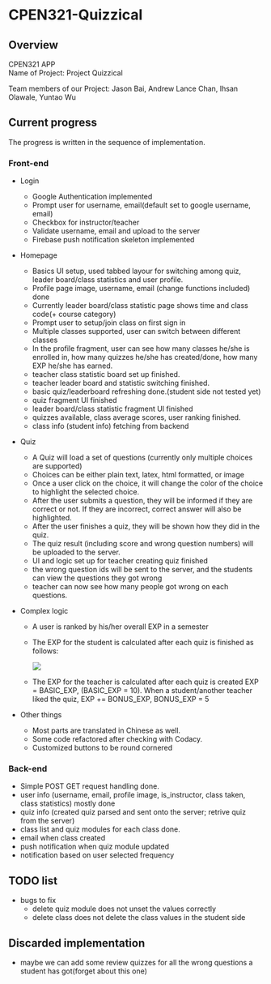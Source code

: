 # CPEN321-Quizzical

## Overview
CPEN321 APP  
Name of Project: Project Quizzical  

Team members of our Project: Jason Bai, Andrew Lance Chan, Ihsan Olawale, Yuntao Wu  

## Current progress  

The progress is written in the sequence of implementation.  

### Front-end  
-   Login  
    -   Google Authentication implemented  
    -   Prompt user for username, email(default set to google username, email)  
    -   Checkbox for instructor/teacher  
    -   Validate username, email and upload to the server  
    -   Firebase push notification skeleton implemented  

-   Homepage  
    -   Basics UI setup, used tabbed layour for switching among quiz, leader board/class statistics and user profile.  
    -   Profile page image, username, email (change functions included) done  
    -   Currently leader board/class statistic page shows time and class code(+ course category)   
    -   Prompt user to setup/join class on first sign in  
    -   Multiple classes supported, user can switch between different classes  
    -   In the profile fragment, user can see how many classes he/she is enrolled in, how many quizzes he/she has created/done, how many EXP he/she has earned.  
    -   teacher class statistic board set up finished.  
    -   teacher leader board and statistic switching finished.  
    -   basic quiz/leaderboard refreshing done.(student side not tested yet)    
    -   quiz fragment UI finished  
    -   leader board/class statistic fragment UI finished  
    -   quizzes available, class average scores, user ranking finished.  
    -   class info (student info) fetching from backend  

-   Quiz  
    -   A Quiz will load a set of questions (currently only multiple choices are supported)  
    -   Choices can be either plain text, latex, html formatted, or image  
    -   Once a user click on the choice, it will change the color of the choice to highlight the selected choice.  
    -   After the user submits a question, they will be informed if they are correct or not. If they are incorrect, correct answer will also be highlighted.  
    -   After the user finishes a quiz, they will be shown how they did in the quiz.  
    -   The quiz result (including score and wrong question numbers) will be uploaded to the server.  
    -   UI and logic set up for teacher creating quiz finished    
    -   the wrong question ids will be sent to the server, and the students can view the questions they got wrong  
    -   teacher can now see how many people got wrong on each questions.  

-   Complex logic  
    -   A user is ranked by his/her overall EXP in a semester  

    -   The EXP for the student is calculated after each quiz is finished as follows:  

        <img src="pics/score_calculation.png"/>  

    -   The EXP for the teacher is calculated after each quiz is created EXP = BASIC_EXP, (BASIC_EXP = 10). When a student/another teacher liked the quiz, EXP += BONUS_EXP, BONUS_EXP = 5  

-   Other things  
    -   Most parts are translated in Chinese as well.  
    -   Some code refactored after checking with Codacy.  
    -   Customized buttons to be round cornered

### Back-end  
-   Simple POST GET request handling done.  
-   user info (username, email, profile image, is_instructor, class taken, class statistics) mostly done  
-   quiz info (created quiz parsed and sent onto the server; retrive quiz from the server)   
-   class list and quiz modules for each class done.  
-   email when class created  
-   push notification when quiz module updated  
-   notification based on user selected frequency  

## TODO list
-   bugs to fix  
    -   delete quiz module does not unset the values correctly  
    -   delete class does not delete the class values in the student side  

## Discarded implementation
-   maybe we can add some review quizzes for all the wrong questions a student has got(forget about this one)  
    
       
